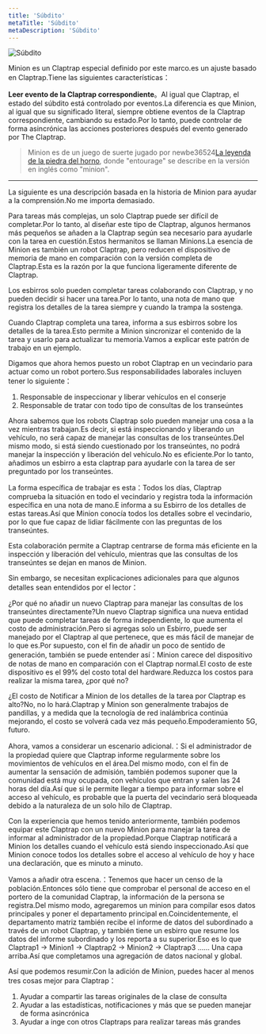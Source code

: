 ```yaml
---
title: 'Súbdito'
metaTitle: 'Súbdito'
metaDescription: 'Súbdito'
---
```


![Súbdito](/images/20190228-002.gif)

Minion es un Claptrap especial definido por este marco.es un ajuste basado en Claptrap.Tiene las siguientes características：

**Leer evento de la Claptrap correspondiente**。Al igual que Claptrap, el estado del súbdito está controlado por eventos.La diferencia es que Minion, al igual que su significado literal, siempre obtiene eventos de la Claptrap correspondiente, cambiando su estado.Por lo tanto, puede controlar de forma asincrónica las acciones posteriores después del evento generado por The Claptrap.

> Minion es de un juego de suerte jugado por newbe36524[La leyenda de la piedra del horno](https://zh.moegirl.org/%E7%82%89%E7%9F%B3%E4%BC%A0%E8%AF%B4), donde "entourage" se describe en la versión en inglés como "minion".

---

La siguiente es una descripción basada en la historia de Minion para ayudar a la comprensión.No me importa demasiado.

Para tareas más complejas, un solo Claptrap puede ser difícil de completar.Por lo tanto, al diseñar este tipo de Claptrap, algunos hermanos más pequeños se añaden a la Claptrap según sea necesario para ayudarle con la tarea en cuestión.Estos hermanitos se llaman Minions.La esencia de Minion es también un robot Claptrap, pero reducen el dispositivo de memoria de mano en comparación con la versión completa de Claptrap.Esta es la razón por la que funciona ligeramente diferente de Claptrap.

Los esbirros solo pueden completar tareas colaborando con Claptrap, y no pueden decidir si hacer una tarea.Por lo tanto, una nota de mano que registra los detalles de la tarea siempre y cuando la trampa la sostenga.

Cuando Claptrap completa una tarea, informa a sus esbirros sobre los detalles de la tarea.Esto permite a Minion sincronizar el contenido de la tarea y usarlo para actualizar tu memoria.Vamos a explicar este patrón de trabajo en un ejemplo.

Digamos que ahora hemos puesto un robot Claptrap en un vecindario para actuar como un robot portero.Sus responsabilidades laborales incluyen tener lo siguiente：

1. Responsable de inspeccionar y liberar vehículos en el conserje
2. Responsable de tratar con todo tipo de consultas de los transeúntes

Ahora sabemos que los robots Claptrap solo pueden manejar una cosa a la vez mientras trabajan.Es decir, si está inspeccionando y liberando un vehículo, no será capaz de manejar las consultas de los transeúntes.Del mismo modo, si está siendo cuestionado por los transeúntes, no podrá manejar la inspección y liberación del vehículo.No es eficiente.Por lo tanto, añadimos un esbirro a esta claptrap para ayudarle con la tarea de ser preguntado por los transeúntes.

La forma específica de trabajar es esta：Todos los días, Claptrap comprueba la situación en todo el vecindario y registra toda la información específica en una nota de mano.E informa a su Esbirro de los detalles de estas tareas.Así que Minion conocía todos los detalles sobre el vecindario, por lo que fue capaz de lidiar fácilmente con las preguntas de los transeúntes.

Esta colaboración permite a Claptrap centrarse de forma más eficiente en la inspección y liberación del vehículo, mientras que las consultas de los transeúntes se dejan en manos de Minion.

Sin embargo, se necesitan explicaciones adicionales para que algunos detalles sean entendidos por el lector：

¿Por qué no añadir un nuevo Claptrap para manejar las consultas de los transeúntes directamente?Un nuevo Claptrap significa una nueva entidad que puede completar tareas de forma independiente, lo que aumenta el costo de administración.Pero si agregas solo un Esbirro, puede ser manejado por el Claptrap al que pertenece, que es más fácil de manejar de lo que es.Por supuesto, con el fin de añadir un poco de sentido de generación, también se puede entender así：Minion carece del dispositivo de notas de mano en comparación con el Claptrap normal.El costo de este dispositivo es el 99% del costo total del hardware.Reduzca los costos para realizar la misma tarea, ¿por qué no?

¿El costo de Notificar a Minion de los detalles de la tarea por Claptrap es alto?No, no lo hará.Claptrap y Minion son generalmente trabajos de pandillas, y a medida que la tecnología de red inalámbrica continúa mejorando, el costo se volverá cada vez más pequeño.Empoderamiento 5G, futuro.

Ahora, vamos a considerar un escenario adicional.：Si el administrador de la propiedad quiere que Claptrap informe regularmente sobre los movimientos de vehículos en el área.Del mismo modo, con el fin de aumentar la sensación de admisión, también podemos suponer que la comunidad está muy ocupada, con vehículos que entran y salen las 24 horas del día.Así que si le permite llegar a tiempo para informar sobre el acceso al vehículo, es probable que la puerta del vecindario será bloqueada debido a la naturaleza de un solo hilo de Claptrap.

Con la experiencia que hemos tenido anteriormente, también podemos equipar este Claptrap con un nuevo Minion para manejar la tarea de informar al administrador de la propiedad.Porque Claptrap notificará a Minion los detalles cuando el vehículo está siendo inspeccionado.Así que Minion conoce todos los detalles sobre el acceso al vehículo de hoy y hace una declaración, que es minuto a minuto.

Vamos a añadir otra escena.：Tenemos que hacer un censo de la población.Entonces sólo tiene que comprobar el personal de acceso en el portero de la comunidad Claptrap, la información de la persona se registra.Del mismo modo, agregaremos un minion para compilar esos datos principales y poner el departamento principal en.Coincidentemente, el departamento matriz también recibe el informe de datos del subordinado a través de un robot Claptrap, y también tiene un esbirro que resume los datos del informe subordinado y los reporta a su superior.Eso es lo que Claptrap1 -> Minion1 -> Claptrap2 -> Minion2 -> Claptrap3 …… Una capa arriba.Así que completamos una agregación de datos nacional y global.

Así que podemos resumir.Con la adición de Minion, puedes hacer al menos tres cosas mejor para Claptrap：

1. Ayudar a compartir las tareas originales de la clase de consulta
2. Ayudar a las estadísticas, notificaciones y más que se pueden manejar de forma asincrónica
3. Ayudar a inge con otros Claptraps para realizar tareas más grandes
